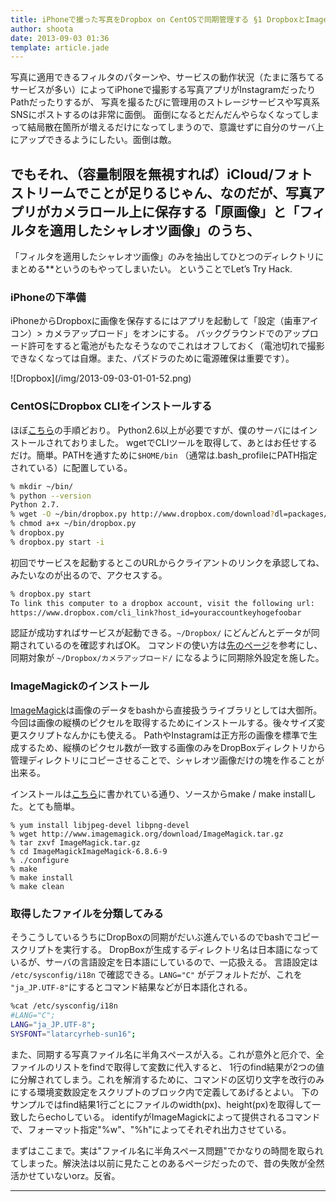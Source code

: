 ```yaml
---
title: iPhoneで撮った写真をDropbox on CentOSで同期管理する §1 DropboxとImagemagickのインストール、対象ファイルの抽出
author: shoota
date: 2013-09-03 01:36
template: article.jade
---
```


写真に適用できるフィルタのパターンや、サービスの動作状況（たまに落ちてるサービスが多い）によってiPhoneで撮影する写真アプリがInstagramだったりPathだったりするが、
写真を撮るたびに管理用のストレージサービスや写真系SNSにポストするのは非常に面倒。
面倒になるとだんだんやらなくなってしまって結局散在箇所が増えるだけになってしまうので、意識せずに自分のサーバ上にアップできるようにしたい。面倒は敵。

## でもそれ、（容量制限を無視すれば）iCloud/フォトストリームでことが足りるじゃん、なのだが、写真アプリがカメラロール上に保存する「原画像」と「フィルタを適用したシャレオツ画像」のうち、
「フィルタを適用したシャレオツ画像」のみを抽出してひとつのディレクトリにまとめる</span>**というのもやってしまいたい。
ということでLet’s Try Hack.

### iPhoneの下準備
iPhoneからDropboxに画像を保存するにはアプリを起動して「設定（歯車アイコン）> カメラアップロード」をオンにする。
バックグラウンドでのアップロード許可をすると電池がもたなそうなのでこれはオフしておく（電池切れで撮影できなくなっては自爆。また、パズドラのために電源確保は重要です）。
<div class="img">![Dropbox](/img/2013-09-03-01-01-52.png)</div>

### CentOSにDropbox CLIをインストールする
ほぼ[こちら](http://www.maruko2.com/mw/Dropbox%E3%82%92Linux%E3%81%A7%E5%88%A9%E7%94%A8%E3%81%99%E3%82%8B%E6%96%B9%E6%B3%95)の手順どおり。
Python2.6以上が必要ですが、僕のサーバにはインストールされておりました。
wgetでCLIツールを取得して、あとはお任せするだけ。簡単。PATHを通すために`$HOME/bin` （通常は.bash_profileにPATH指定されている）に配置している。

```bash
% mkdir ~/bin/
% python --version
Python 2.7.
% wget -O ~/bin/dropbox.py http://www.dropbox.com/download?dl=packages/dropbox.py
% chmod a+x ~/bin/dropbox.py
% dropbox.py
% dropbox.py start -i
```

初回でサービスを起動するとこのURLからクライアントのリンクを承認してね、みたいなのが出るので、アクセスする。

```bash
% dropbox.py start
To link this computer to a dropbox account, visit the following url:
https://www.dropbox.com/cli_link?host_id=youraccountkeyhogefoobar
```

認証が成功すればサービスが起動できる。`~/Dropbox/` にどんどんとデータが同期されているのを確認すればOK。
コマンドの使い方は[先のページ](http://www.maruko2.com/mw/Dropbox%E3%82%92Linux%E3%81%A7%E5%88%A9%E7%94%A8%E3%81%99%E3%82%8B%E6%96%B9%E6%B3%95)を参考にし、
同期対象が `~/Dropbox/カメラアップロード/` になるように同期除外設定を施した。

### ImageMagickのインストール
[ImageMagick](http://www.imagemagick.org/script/index.php "ImageMagick")は画像のデータをbashから直接扱うライブラリとしては大御所。
今回は画像の縦横のピクセルを取得するためにインストールする。後々サイズ変更スクリプトなんかにも使える。
PathやInstagramは正方形の画像を標準で生成するため、縦横のピクセル数が一致する画像のみをDropBoxディレクトリから管理ディレクトリにコピーさせることで、シャレオツ画像だけの塊を作ることが出来る。

インストールは[こちら](http://akkunchoi.github.io/imagemagick-rmagick-centos.html "こちら")に書かれている通り、ソースからmake / make installした。とても簡単。

```"bash
% yum install libjpeg-devel libpng-devel
% wget http://www.imagemagick.org/download/ImageMagick.tar.gz
% tar zxvf ImageMagick.tar.gz
% cd ImageMagickImageMagick-6.8.6-9
% ./configure
% make
% make install
% make clean
```

### 取得したファイルを分類してみる
そうこうしているうちにDropBoxの同期がだいぶ進んでいるのでbashでコピースクリプトを実行する。
DropBoxが生成するディレクトリ名は日本語になっているが、サーバの言語設定を日本語にしているので、一応扱える。
言語設定は `/etc/sysconfig/i18n` で確認できる。`LANG="C"` がデフォルトだが、これを `"ja_JP.UTF-8"`にするとコマンド結果などが日本語化される。

```bash
%cat /etc/sysconfig/i18n
#LANG="C";
LANG="ja_JP.UTF-8";
SYSFONT="latarcyrheb-sun16";
```

また、同期する写真ファイル名に半角スペースが入る。これが意外と厄介で、全ファイルのリストをfindで取得して変数に代入すると、
1行のfind結果が2つの値に分解されてしまう。これを解消するために、コマンドの区切り文字を改行のみにする環境変数設定をスクリプトのブロック内で定義してあげるとよい。
下のサンプルではfind結果1行ごとにファイルのwidth(px)、height(px)を取得して一致したらechoしている。
identifyがImageMagickによって提供されるコマンドで、フォーマット指定"%w"、"%h"によってそれぞれ出力させている。

<script src="https://gist.github.com/shoota/6418583.js"></script>

まずはここまで。実は"ファイル名に半角スペース問題"でかなりの時間を取られてしまった。解決法は以前に見たことのあるページだったので、昔の失敗が全然活かせていないorz。反省。

---